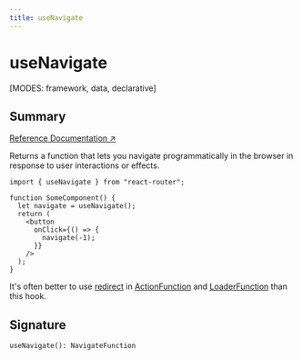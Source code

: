 ```yaml
---
title: useNavigate
---
```


# useNavigate

[MODES: framework, data, declarative]

## Summary

[Reference Documentation ↗](https://api.reactrouter.com/v7/functions/react_router.useNavigate.html)

Returns a function that lets you navigate programmatically in the browser in response to user interactions or effects.

```tsx
import { useNavigate } from "react-router";

function SomeComponent() {
  let navigate = useNavigate();
  return (
    <button
      onClick={() => {
        navigate(-1);
      }}
    />
  );
}
```

It's often better to use [redirect](../utils/redirect) in [ActionFunction](../Other/ActionFunction) and [LoaderFunction](../Other/LoaderFunction) than this hook.

## Signature

```tsx
useNavigate(): NavigateFunction
```
